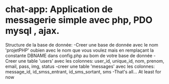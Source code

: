 # chat-app: Application de messagerie simple avec php, PDO mysql , ajax.
Structure de la base de donnée: 
-Creer une base de donnée avec le nom 'projetPHP' oubien avec le nom que vous voulez mais en remplaçant la constante DBNAME dans config.php au bom de votre base de donnée
-Creer une table 'users' avec les colonnes: user_id, unique_id, nom, prenom, email, pass, img, status
-creer une table 'messages' avec les colonnes: message_id, id_smss_entrant, id_sms_sortant, sms 
-That's all... At least for now
